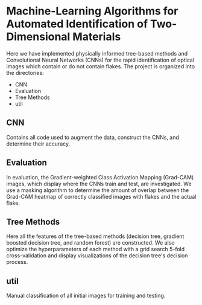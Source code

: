 # Machine-Learning Algorithms for Automated Identification of Two-Dimensional Materials 
Here we have implemented physically informed tree-based methods and Convolutional Neural Networks (CNNs) for the rapid 
identification of optical images which contain or do not contain flakes. 
The project is organized into the directories: 
- CNN
- Evaluation
- Tree Methods 
- util

## CNN
Contains all code used to augment the data, construct the CNNs, and determine their accuracy.

## Evaluation
In evaluation, the Gradient-weighted Class Activation Mapping (Grad-CAM) images, which display where the CNNs train and test, are investigated.
We use a masking algorithm to determine the amount of overlap between the Grad-CAM heatmap of correctly classified images with 
flakes and the actual flake. 

## Tree Methods
Here all the features of the tree-based methods (decision tree, gradient boosted decision tree, and random forest) are 
constructed. We also optimize the hyperparameters of each method with a grid search 5-fold cross-validation and display visualizations
of the decision tree's decision process. 

## util 
Manual classification of all initial images for training and testing.
